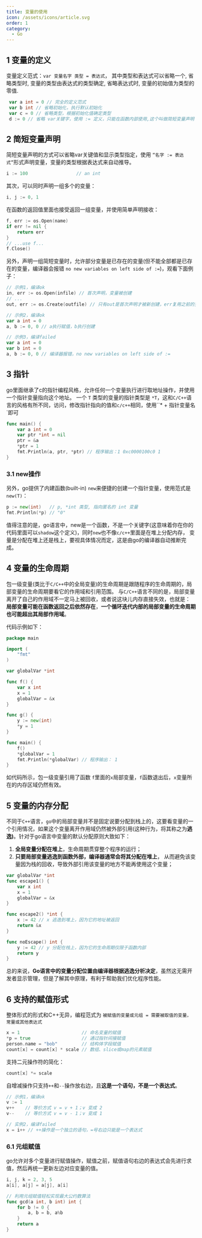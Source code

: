 ```yaml
---
title: 变量的使用
icon: /assets/icons/article.svg
order: 1
category:
  - Go
---
```


## 1 变量的定义

变量定义范式：`var 变量名字 类型 = 表达式`，
其中类型和表达式可以省略一个, 省略类型时, 变量的类型由表达式的类型确定, 省略表达式时, 变量的初始值为类型的零值.

```go
 var a int = 0 // 完全的定义范式
 var b int // 省略初始化，执行默认初始化
 var c = 0 // 省略类型，根据初始化值确定类型
 d := 0 // 省略 var关键字，使用 := 定义，只能在函数内部使用,这个叫做简短变量声明
```

## 2 简短变量声明

简短变量声明的方式可以省略var关键值和显示类型指定，使用 `“名字 := 表达式”`形式声明变量，变量的类型根据表达式来自动推导。

```go
i := 100                  // an int
```

其次，可以同时声明一组多个的变量：

```go
i, j := 0, 1
```

在函数的返回值里面也接受返回一组变量，并使用简单声明接收：

```go
f, err := os.Open(name)
if err != nil {
    return err
}
// ...use f...
f.Close()
```

另外，声明一组简短变量时，允许部分变量是已存在的变量(但不能全部都是已存在的变量，编译器会报错 `no new variables on left side of :=`)，观看下面例子：

```go
// 示例1，编译ok
in, err := os.Open(infile) // 首次声明，变量被创建
// ...
out, err := os.Create(outfile) // 只有out是首次声明才被新创建，err复用之前的变量

// 示例2，编译ok
var a int = 0
a, b := 0, 0 // a执行赋值，b执行创建

// 示例3，编译failed
var a int = 0
var b int = 0
a, b := 0, 0 // 编译器报错，no new variables on left side of :=
```

## 3 指针

go里面继承了c的指针编程风格，允许任何一个变量执行进行取地址操作，并使用一个指针变量指向这个地址。
一个 `T` 类型的变量的指针类型是 `*T`，这和`C/C++`语言的风格有所不同，访问，修改指针指向的值和`c/c++`相同，使用``* + 指针变量名`即可

```go
func main() {
	var a int = 0
	var ptr *int = nil
	ptr = &a
	*ptr = 1
	fmt.Println(a, ptr, *ptr) // 程序输出：1 0xc0000100c0 1
}
```

### 3.1 new操作

另外，go提供了内建函数(built-in) `new`来便捷的创建一个指针变量，使用范式是 `new(T)`：

```go
p := new(int)   // p, *int 类型, 指向匿名的 int 变量
fmt.Println(*p) // "0"
```

值得注意的是，go语言中，new是一个函数，不是一个关键字(这意味着你在你的代码里面可以`shadow`这个定义)，同时`new`也不像`c/c++`里面是在堆上分配内存， 变量是分配在堆上还是栈上，要视具体情况而定，这是由go的编译器自动推断完成。

## 4 变量的生命周期

包一级变量(类比于`C/C++`中的全局变量)的生命周期是跟随程序的生命周期的，局部变量的生命周期要看它的作用域和引用范围。
与`C/C++`语言不同的是，局部变量离开了自己的作用域不一定马上被回收，或者说这块儿内存直接失效，也就是：
**局部变量可能在函数返回之后依然存在**，**一个循环迭代内部的局部变量的生命周期也可能超出其局部作用域**。

代码示例如下：

```go
package main

import (
	"fmt"
)

var globalVar *int

func f() {
	var x int
	x = 1
	globalVar = &x
}

func g() {
    y := new(int)
    *y = 1
}

func main() {
	f()
	*globalVar = 1
	fmt.Println(*globalVar) // 程序输出： 1
}
```

如代码所示，包一级变量引用了函数 `f`里面的`x`局部变量，`f`函数退出后，`x`变量所在的内存区域仍然有效。

## 5 变量的内存分配

不同于`C++`语言，`go`中的局部变量并不是固定说要分配到栈上的，这要看变量的一个引用情况，如果这个变量离开作用域仍然被外部引用(这种行为，将其称之为**逃逸)**。针对于go语言中变量的默认分配原则大致如下：

1. **全局变量分配在堆上**，生命周期贯穿整个程序的运行；
2. **只要局部变量逃逸到函数外部，编译器通常会将其分配在堆上**， 从而避免该变量因为栈的回收，导致外部引用该变量的地方不能再使用这个变量；

```go
var globalVar *int
func escape1() {
	var x int
	x = 1
	globalVar = &x
}

func escape2() *int {
    x := 42 // x 逃逸到堆上，因为它的地址被返回
    return &x
}

func noEscape() int {
    y := 42 // y 分配在栈上，因为它的生命周期仅限于函数内部
    return y
}
```

总的来说，**Go语言中的变量分配位置由编译器根据逃逸分析决定**，虽然这无需开发者显示管理，但是了解其中原理，有利于帮助我们优化程序性能。

## 6 支持的赋值形式

整体形式的形式和C++无异，编程范式为 `被赋值的变量或元组 = 需要被取值的变量，常量或其他表达式` 

```go
x = 1                       // 命名变量的赋值
*p = true                   // 通过指针间接赋值
person.name = "bob"         // 结构体字段赋值
count[x] = count[x] * scale // 数组、slice或map的元素赋值
```

支持二元操作符的简化：

```go
count[x] *= scale
```

自增减操作只支持`++`和`--`操作放右边，且**这是一个语句，不是一个表达式**。

```go
// 示例1，编译ok
v := 1
v++    // 等价方式 v = v + 1；v 变成 2
v--    // 等价方式 v = v - 1；v 变成 1

// 实例2，编译failed
x = i++ // ++操作是一个独立的语句，=号右边只能是一个表达式
```

### 6.1 元组赋值

go允许对多个变量进行赋值操作，赋值之前，赋值语句右边的表达式会先进行求值，然后再统一更新左边对应变量的值。

```go
i, j, k = 2, 3, 5
a[i], a[j] = a[j], a[i]

// 利用元组赋值轻松实现最大公约数算法
func gcd(a int, b int) int {
	for b != 0 {
		a, b = b, a%b
	}
	return a
}

```

